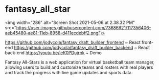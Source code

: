 # fantasy_all_star

<img width="286" alt="Screen Shot 2021-05-06 at 2.38.32 PM" src="https://user-images.githubusercontent.com/73686621/117356406-aeb45480-ae81-11eb-8958-d411ecdebff2.png")>

https://github.com/jodycola/fantasy_draft_builder_frontend ~ React front-end
https://github.com/jodycola/fantasy_draft_builder_backend ~ React back-end
https://youtu.be/ieK0PDujrnk ~ Demo

Fantasy All-Stars is a web application for virtual basketball team manager, allowing users to build and customize teams and rosters with real players and track the progress with live game updates and sports data.
